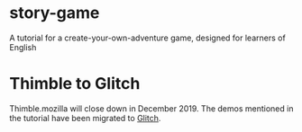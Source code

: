 # story-game
A tutorial for a create-your-own-adventure game, designed for learners of English

# Thimble to Glitch
Thimble.mozilla will close down in December 2019. The demos mentioned in the tutorial have been migrated to [Glitch](https://glitch.com/@blackslate).
